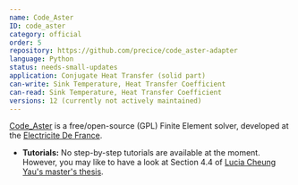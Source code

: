 ```yaml
---
name: Code_Aster
ID: code_aster
category: official
order: 5
repository: https://github.com/precice/code_aster-adapter
language: Python
status: needs-small-updates
application: Conjugate Heat Transfer (solid part)
can-write: Sink Temperature, Heat Transfer Coefficient
can-read: Sink Temperature, Heat Transfer Coefficient
versions: 12 (currently not actively maintained)
---
```


[Code_Aster](https://code-aster.org/) is a free/open-source (GPL) Finite Element solver, developed at the [Electricite De France](https://www.edf.fr/).

* **Tutorials:** No step-by-step tutorials are available at the moment. However,
you may like to have a look at Section 4.4 of [Lucia Cheung Yau's master's thesis](https://www5.in.tum.de/pub/Cheung2016_Thesis.pdf).
